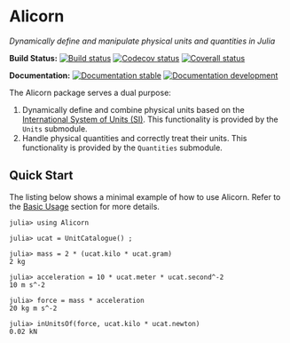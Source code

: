 # Alicorn

*Dynamically define and manipulate physical units and quantities in Julia*

**Build Status:**
[![Build status][build-status-badge]][build-status-url]
[![Codecov status][codecov-badge]][codecov-url]
[![Coverall status][coverall-badge]][coverall-url]

**Documentation:**
[![Documentation stable][docs-stable-badge]][docs-stable-url]
[![Documentation development][docs-dev-badge]][docs-dev-url]

The Alicorn package serves a dual purpose:
1. Dynamically define and combine physical units based on the
   [International System of Units (SI)](https://www.bipm.org/en/publications/si-brochure/).
   This functionality is provided by the `Units` submodule.
2. Handle physical quantities and correctly treat their units. This
   functionality is provided by the `Quantities` submodule.

## Quick Start

The listing below shows a minimal example of how to use Alicorn. Refer to the [Basic Usage](@ref) section for more details.

```
julia> using Alicorn

julia> ucat = UnitCatalogue() ;

julia> mass = 2 * (ucat.kilo * ucat.gram)
2 kg

julia> acceleration = 10 * ucat.meter * ucat.second^-2
10 m s^-2

julia> force = mass * acceleration
20 kg m s^-2

julia> inUnitsOf(force, ucat.kilo * ucat.newton)
0.02 kN
```


[build-status-badge]: https://github.com/Huemmer-Daniel/Alicorn/workflows/build/badge.svg
[build-status-url]: https://github.com/Huemmer-Daniel/Alicorn/actions

[codecov-badge]: https://codecov.io/gh/Huemmer-Daniel/Alicorn/branch/master/graph/badge.svg
[codecov-url]: https://codecov.io/gh/Huemmer-Daniel/Alicorn

[coverall-badge]: https://coveralls.io/repos/github/Huemmer-Daniel/Alicorn/badge.svg?branch=master
[coverall-url]: https://coveralls.io/github/Huemmer-Daniel/Alicorn?branch=master

[docs-stable-badge]: https://img.shields.io/badge/docs-stable-blue.svg
[docs-stable-url]: https://huemmer-daniel.github.io/Alicorn/stable/

[docs-dev-badge]: https://img.shields.io/badge/docs-dev-blue.svg
[docs-dev-url]: https://huemmer-daniel.github.io/Alicorn/dev/
